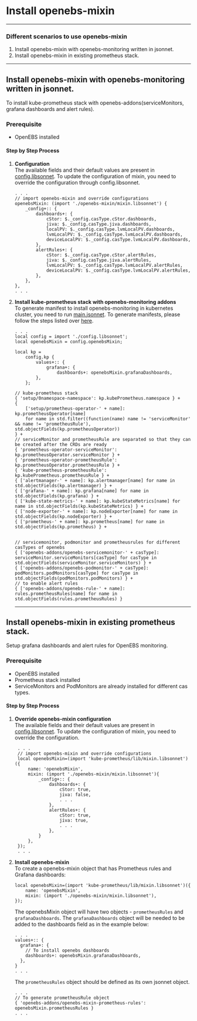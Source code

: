 # Install openebs-mixin

---
### Different scenarios to use openebs-mixin

1. Install openebs-mixin with openebs-monitoring written in jsonnet.
2. Install openebs-mixin in existing prometheus stack.

---  
## Install openebs-mixin with openebs-monitoring written in jsonnet.
To install kube-prometheus stack with openebs-addons(serviceMonitors, grafana dashboards and alert rules).

### Prerequisite

- OpenEBS installed

#### Step by Step Process

1. **Configuration**  
   The available fields and their default values are present in [config.libsonnet](../jsonnet/config.libsonnet). To update the configuration of mixin, you need to override the configuration through config.libsonnet.
	```
   . . .
	// import openebs-mixin and override configurations
	openebsMixin: (import './openebs-mixin/mixin.libsonnet') {
		_config+:: {
			dashboards+: {
				cStor: $._config.casType.cStor.dashboards,
				jiva: $._config.casType.jiva.dashboards,
				localPV: $._config.casType.lvmLocalPV.dashboards,
				lvmLocalPV: $._config.casType.lvmLocalPV.dashboards,
				deviceLocalPV: $._config.casType.lvmLocalPV.dashboards,
			},
			alertRules+: {
				cStor: $._config.casType.cStor.alertRules,
				jiva: $._config.casType.jiva.alertRules,
				lvmLocalPV: $._config.casType.lvmLocalPV.alertRules,
				deviceLocalPV: $._config.casType.lvmLocalPV.alertRules,
			},
		},
	},
  	. . .

	```  

2. **Install kube-prometheus stack with openebs-monitoring addons**  
   To generate manifest to install openebs-monitoring in kubernetes cluster, you need to run [main.jsonnet](../jsonnet/main.jsonnet). To generate manifests, please follow the steps listed over [here](../jsonnet/README.md).  
    ```
    . . .
    local config = import './config.libsonnet';
    local openebsMixin = config.openebsMixin; 
    
    local kp =
        config.kp {
        	values+:: {
        	    grafana+: {
        		    dashboards+: openebsMixin.grafanaDashboards,
        	},
        };
    
    // kube-prometheus stack
	{ 'setup/0namespace-namespace': kp.kubePrometheus.namespace } +
	{
		['setup/prometheus-operator-' + name]: kp.prometheusOperator[name]
		for name in std.filter((function(name) name != 'serviceMonitor' && name != 'prometheusRule'), std.objectFields(kp.prometheusOperator))	
	} +
	// serviceMonitor and prometheusRule are separated so that they can be created after the CRDs are ready
	{ 'prometheus-operator-serviceMonitor': kp.prometheusOperator.serviceMonitor } +
	{ 'prometheus-operator-prometheusRule': kp.prometheusOperator.prometheusRule } +
	{ 'kube-prometheus-prometheusRule': kp.kubePrometheus.prometheusRule } +
	{ ['alertmanager-' + name]: kp.alertmanager[name] for name in std.objectFields(kp.alertmanager) } +
	{ ['grafana-' + name]: kp.grafana[name] for name in std.objectFields(kp.grafana) } +
	{ ['kube-state-metrics-' + name]: kp.kubeStateMetrics[name] for name in std.objectFields(kp.kubeStateMetrics) } +
	{ ['node-exporter-' + name]: kp.nodeExporter[name] for name in std.objectFields(kp.nodeExporter) } +
	{ ['prometheus-' + name]: kp.prometheus[name] for name in std.objectFields(kp.prometheus) } +

    
    // servicemonitor, podmonitor and prometheusrules for different casTypes of openebs
    { ['openebs-addons/openebs-servicemonitor-' + casType]: serviceMonitor.serviceMonitors[casType] for casType in std.objectFields(serviceMonitor.serviceMonitors) } +
    { ['openebs-addons/openebs-podmonitor-' + casType]: podMonitors.podMonitors[casType] for casType in std.objectFields(podMonitors.podMonitors) } +
    // to enable alert rules
    { ['openebs-addons/openebs-rule-' + name]: rules.prometheusRules[name] for name in std.objectFields(rules.prometheusRules) }
    
    ```
	---  
	
## Install openebs-mixin in existing prometheus stack.  
Setup grafana dashboards and alert rules for OpenEBS monitoring.
### Prerequisite

- OpenEBS installed
- Prometheus stack installed
- ServiceMonitors and PodMonitors are already installed for different cas types.

#### Step by Step Process

1. **Override openebs-mixin configuration**    
	The available fields and their default values are present in [config.libsonnet](../jsonnet/openebs-mixin/config.libsonnet). To update the configuration of mixin, you need to override the configuration. 
   ```
   	. . .
	// import openebs-mixin and override configurations
	local openebsMixin=(import 'kube-prometheus/lib/mixin.libsonnet')({
	    name: 'openebsMixin',
		mixin: (import './openebs-mixin/mixin.libsonnet'){
		    _config+:: {
    			dashboards+: {
    				cStor: true,
    				jiva: false,
    				. . .
    			},
    			alertRules+: {
    				cStor: true,
    				jiva: true,
    				. . .
    			},
    		}
		},
	});
  	. . .
	```  
2. **Install openebs-mixin**  
   To create a openebs-mixin object that has Prometheus rules and Grafana dashboards:
	```
	local openebsMixin=(import 'kube-prometheus/lib/mixin.libsonnet')({
	    name: 'openebsMixin',
		mixin: (import './openebs-mixin/mixin.libsonnet'),
	});
	```
	The openebsMixin object will have two objects - `prometheusRules` and `grafanaDashboards`. The `grafanaDashboards` object will be needed to be added to the dashboards field as in the example below:
	```
	. . .
	values+:: {
      grafana+: {
        // To install openebs dashboards
        dashboards+: openebsMixin.grafanaDashboards,
      },
	}
	. . .
	```
	The `prometheusRules` object should be defined as its own jsonnet object.
	```
	. . .
	// To generate prometheusRule object 
	{ 'openebs-addons/openebs-mixin-prometheus-rules': openebsMixin.prometheusRules } 
	. . .
	```